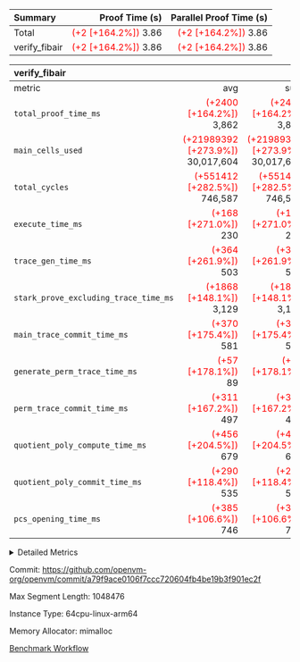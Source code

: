 | Summary | Proof Time (s) | Parallel Proof Time (s) |
|:---|---:|---:|
| Total | <span style='color: red'>(+2 [+164.2%])</span> 3.86 | <span style='color: red'>(+2 [+164.2%])</span> 3.86 |
| verify_fibair | <span style='color: red'>(+2 [+164.2%])</span> 3.86 | <span style='color: red'>(+2 [+164.2%])</span> 3.86 |


| verify_fibair |||||
|:---|---:|---:|---:|---:|
|metric|avg|sum|max|min|
| `total_proof_time_ms ` | <span style='color: red'>(+2400 [+164.2%])</span> 3,862 | <span style='color: red'>(+2400 [+164.2%])</span> 3,862 | <span style='color: red'>(+2400 [+164.2%])</span> 3,862 | <span style='color: red'>(+2400 [+164.2%])</span> 3,862 |
| `main_cells_used     ` | <span style='color: red'>(+21989392 [+273.9%])</span> 30,017,604 | <span style='color: red'>(+21989392 [+273.9%])</span> 30,017,604 | <span style='color: red'>(+21989392 [+273.9%])</span> 30,017,604 | <span style='color: red'>(+21989392 [+273.9%])</span> 30,017,604 |
| `total_cycles        ` | <span style='color: red'>(+551412 [+282.5%])</span> 746,587 | <span style='color: red'>(+551412 [+282.5%])</span> 746,587 | <span style='color: red'>(+551412 [+282.5%])</span> 746,587 | <span style='color: red'>(+551412 [+282.5%])</span> 746,587 |
| `execute_time_ms     ` | <span style='color: red'>(+168 [+271.0%])</span> 230 | <span style='color: red'>(+168 [+271.0%])</span> 230 | <span style='color: red'>(+168 [+271.0%])</span> 230 | <span style='color: red'>(+168 [+271.0%])</span> 230 |
| `trace_gen_time_ms   ` | <span style='color: red'>(+364 [+261.9%])</span> 503 | <span style='color: red'>(+364 [+261.9%])</span> 503 | <span style='color: red'>(+364 [+261.9%])</span> 503 | <span style='color: red'>(+364 [+261.9%])</span> 503 |
| `stark_prove_excluding_trace_time_ms` | <span style='color: red'>(+1868 [+148.1%])</span> 3,129 | <span style='color: red'>(+1868 [+148.1%])</span> 3,129 | <span style='color: red'>(+1868 [+148.1%])</span> 3,129 | <span style='color: red'>(+1868 [+148.1%])</span> 3,129 |
| `main_trace_commit_time_ms` | <span style='color: red'>(+370 [+175.4%])</span> 581 | <span style='color: red'>(+370 [+175.4%])</span> 581 | <span style='color: red'>(+370 [+175.4%])</span> 581 | <span style='color: red'>(+370 [+175.4%])</span> 581 |
| `generate_perm_trace_time_ms` | <span style='color: red'>(+57 [+178.1%])</span> 89 | <span style='color: red'>(+57 [+178.1%])</span> 89 | <span style='color: red'>(+57 [+178.1%])</span> 89 | <span style='color: red'>(+57 [+178.1%])</span> 89 |
| `perm_trace_commit_time_ms` | <span style='color: red'>(+311 [+167.2%])</span> 497 | <span style='color: red'>(+311 [+167.2%])</span> 497 | <span style='color: red'>(+311 [+167.2%])</span> 497 | <span style='color: red'>(+311 [+167.2%])</span> 497 |
| `quotient_poly_compute_time_ms` | <span style='color: red'>(+456 [+204.5%])</span> 679 | <span style='color: red'>(+456 [+204.5%])</span> 679 | <span style='color: red'>(+456 [+204.5%])</span> 679 | <span style='color: red'>(+456 [+204.5%])</span> 679 |
| `quotient_poly_commit_time_ms` | <span style='color: red'>(+290 [+118.4%])</span> 535 | <span style='color: red'>(+290 [+118.4%])</span> 535 | <span style='color: red'>(+290 [+118.4%])</span> 535 | <span style='color: red'>(+290 [+118.4%])</span> 535 |
| `pcs_opening_time_ms ` | <span style='color: red'>(+385 [+106.6%])</span> 746 | <span style='color: red'>(+385 [+106.6%])</span> 746 | <span style='color: red'>(+385 [+106.6%])</span> 746 | <span style='color: red'>(+385 [+106.6%])</span> 746 |



<details>
<summary>Detailed Metrics</summary>

|  | verify_program_compile_ms | total_cells | stark_prove_excluding_trace_time_ms | quotient_poly_compute_time_ms | quotient_poly_commit_time_ms | perm_trace_commit_time_ms | pcs_opening_time_ms | main_trace_commit_time_ms |
| --- | --- | --- | --- | --- | --- | --- | --- |
|  | 3 | 65,536 | 66 | 3 | 13 | 0 | 31 | 17 | 

| air_name | rows | quotient_deg | main_cols | interactions | constraints | cells |
| --- | --- | --- | --- | --- | --- | --- |
| AccessAdapterAir<2> |  | 4 |  | 5 | 12 |  | 
| AccessAdapterAir<4> |  | 4 |  | 5 | 12 |  | 
| AccessAdapterAir<8> |  | 4 |  | 5 | 12 |  | 
| FibonacciAir | 32,768 | 1 | 2 |  | 5 | 65,536 | 
| FriReducedOpeningAir |  | 4 |  | 35 | 59 |  | 
| NativePoseidon2Air<BabyBearParameters>, 1> |  | 4 |  | 31 | 302 |  | 
| PhantomAir |  | 4 |  | 3 | 4 |  | 
| ProgramAir |  | 1 |  | 1 | 4 |  | 
| VariableRangeCheckerAir |  | 1 |  | 1 | 4 |  | 
| VmAirWrapper<BranchNativeAdapterAir, BranchEqualCoreAir<1> |  | 2 |  | 11 | 23 |  | 
| VmAirWrapper<JalNativeAdapterAir, JalCoreAir> |  | 4 |  | 7 | 6 |  | 
| VmAirWrapper<NativeAdapterAir<2, 0>, PublicValuesCoreAir> |  | 4 |  | 11 | 22 |  | 
| VmAirWrapper<NativeAdapterAir<2, 1>, FieldArithmeticCoreAir> |  | 4 |  | 15 | 23 |  | 
| VmAirWrapper<NativeLoadStoreAdapterAir<1>, NativeLoadStoreCoreAir<1> |  | 4 |  | 19 | 31 |  | 
| VmAirWrapper<NativeVectorizedAdapterAir<4>, FieldExtensionCoreAir> |  | 4 |  | 15 | 23 |  | 
| VmConnectorAir |  | 4 |  | 3 | 8 |  | 
| VolatileBoundaryAir |  | 4 |  | 4 | 16 |  | 

| group | trace_gen_time_ms | total_proof_time_ms | total_cycles | total_cells | stark_prove_excluding_trace_time_ms | quotient_poly_compute_time_ms | quotient_poly_commit_time_ms | perm_trace_commit_time_ms | pcs_opening_time_ms | main_trace_commit_time_ms | main_cells_used | generate_perm_trace_time_ms | execute_time_ms |
| --- | --- | --- | --- | --- | --- | --- | --- | --- | --- | --- | --- | --- | --- |
| verify_fibair | 503 | 3,862 | 746,587 | 89,839,640 | 3,129 | 679 | 535 | 497 | 746 | 581 | 30,017,604 | 89 | 230 | 

| group | air_name | rows | prep_cols | perm_cols | main_cols | cells |
| --- | --- | --- | --- | --- | --- | --- |
| verify_fibair | AccessAdapterAir<2> | 131,072 |  | 16 | 11 | 3,538,944 | 
| verify_fibair | AccessAdapterAir<4> | 65,536 |  | 16 | 13 | 1,900,544 | 
| verify_fibair | AccessAdapterAir<8> | 32,768 |  | 16 | 17 | 1,081,344 | 
| verify_fibair | FriReducedOpeningAir | 512 |  | 76 | 64 | 71,680 | 
| verify_fibair | NativePoseidon2Air<BabyBearParameters>, 1> | 8,192 |  | 36 | 348 | 3,145,728 | 
| verify_fibair | PhantomAir | 16,384 |  | 8 | 6 | 229,376 | 
| verify_fibair | ProgramAir | 8,192 |  | 8 | 10 | 147,456 | 
| verify_fibair | VariableRangeCheckerAir | 262,144 | 2 | 8 | 1 | 2,359,296 | 
| verify_fibair | VmAirWrapper<BranchNativeAdapterAir, BranchEqualCoreAir<1> | 262,144 |  | 28 | 23 | 13,369,344 | 
| verify_fibair | VmAirWrapper<JalNativeAdapterAir, JalCoreAir> | 32,768 |  | 12 | 10 | 720,896 | 
| verify_fibair | VmAirWrapper<NativeAdapterAir<2, 1>, FieldArithmeticCoreAir> | 524,288 |  | 20 | 30 | 26,214,400 | 
| verify_fibair | VmAirWrapper<NativeLoadStoreAdapterAir<1>, NativeLoadStoreCoreAir<1> | 524,288 |  | 24 | 41 | 34,078,720 | 
| verify_fibair | VmAirWrapper<NativeVectorizedAdapterAir<4>, FieldExtensionCoreAir> | 8,192 |  | 20 | 40 | 491,520 | 
| verify_fibair | VmConnectorAir | 2 | 1 | 8 | 4 | 24 | 
| verify_fibair | VolatileBoundaryAir | 131,072 |  | 8 | 11 | 2,490,368 | 

</details>


Commit: https://github.com/openvm-org/openvm/commit/a79f9ace0106f7ccc720604fb4be19b3f901ec2f

Max Segment Length: 1048476

Instance Type: 64cpu-linux-arm64

Memory Allocator: mimalloc

[Benchmark Workflow](https://github.com/openvm-org/openvm/actions/runs/12665512716)
